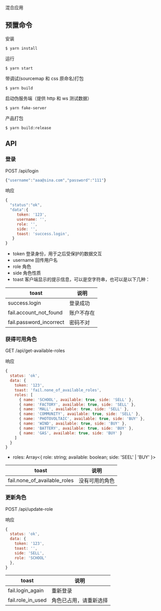 混合应用

## 预置命令

安装

```shell
$ yarn install
```

运行

```shell
$ yarn start
```

带调试(sourcemap 和 css 原命名)打包

```shell
$ yarn build
```

启动伪服务端（提供 http 和 ws 测试数据）

```shell
$ yarn fake-server
```

产品打包

```shell
$ yarn build:release
```

## API

### 登录

POST /api/login

```js
{"username":"aaa@sina.com","password":"111"}
```

响应

```js
{
  "status":"ok",
  "data":{
     token: '123',
     username: '',
     role: '',
     side: '',
     toast: 'success.login',
   }
}
```

- token 登录身份，用于之后受保护的数据交互
- username 回传用户名
- role 角色
- side 角色性质
- toast 客户端显示的提示信息，可以是空字符串，也可以是以下几种：

| toast                   | 说明       |
| ----------------------- | ---------- |
| success.login           | 登录成功   |
| fail.account_not_found  | 账户不存在 |
| fail.password_incorrect | 密码不对   |

### 获得可用角色

GET /api/get-available-roles

响应

```js
{
  status: 'ok',
  data: {
    token: '123',
    toast: 'fail.none_of_available_roles',
    roles: [
      { name: 'SCHOOL', available: true, side: 'SELL' },
      { name: 'FACTORY', available: true, side: 'SELL' },
      { name: 'MALL', available: true, side: 'SELL' },
      { name: 'COMMUNITY', available: true, side: 'SELL' },
      { name: 'PHOTOVOLTAIC', available: true, side: 'BUY' },
      { name: 'WIND', available: true, side: 'BUY' },
      { name: 'BATTERY', available: true, side: 'BUY' },
      { name: 'GAS', available: true, side: 'BUY' }
    ]
  }
}
```

- roles: Array<{ role: string; available: boolean; side: 'SEEL' | 'BUY' }>

| toast                        | 说明           |
| ---------------------------- | -------------- |
| fail.none_of_available_roles | 没有可用的角色 |

### 更新角色

POST /api/update-role

响应

```js
{
  status: 'ok',
  data: {
    token: '123',
    toast: '',
    side: 'SELL',
    role: 'SCHOOL'
  },
}
```

| toast             | 说明                   |
| ----------------- | ---------------------- |
| fail.login_again  | 重新登录               |
| fail.role_in_used | 角色已占用，请重新选择 |
